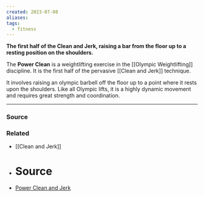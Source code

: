 ```yaml
---
created: 2023-07-08
aliases: 
tags:
  - fitness
---
```

**The first half of the Clean and Jerk, raising a bar from the floor up to a resting position on the shoulders.**

The **Power Clean** is a weightlifting exercise in the [[Olympic Weightlifting]] discipline. It is the first half of the pervasive [[Clean and Jerk]] technique.

It involves raising an olympic barbell off the floor up to a point where it rests upon the shoulders. Like all Olympic lifts, it is a highly dynamic movement and requires great strength and coordination.

****
### Source

### Related
- [[Clean and Jerk]] 
- # Source
- [Power Clean and Jerk](https://exrx.net/WeightExercises/OlympicLifts/PowerCleanJerk)